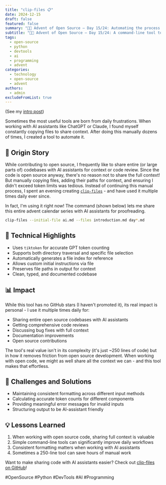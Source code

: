 ```yaml
---
title: "clip-files 📋"
date: 2024-12-15
draft: false
featured: false
summary: "🎄🎁 Advent of Open Source – Day 15/24: Automating the process of sharing code context with AI assistants."
subtitle: "🎄🎁 Advent of Open Source – Day 15/24: A command-line tool to quickly copy and format code for AI interactions."
tags:
  - open-source
  - python
  - devtools
  - ai
  - programming
  - advent
categories:
  - technology
  - open-source
  - advent
authors:
  - admin
excludeFromList: true
---
```


(See my [intro post](../))

Sometimes the most useful tools are born from daily frustrations.
When working with AI assistants like ChatGPT or Claude, I found myself constantly copying files to share context.
After doing this manually dozens of times, I created a tool to automate it.

## 📖 Origin Story

While contributing to open source, I frequently like to share entire (or large parts of) codebases with AI assistants for context or code review.
Since the code is open source anyway, there's no reason not to share the full context! But manually copying files, adding their paths for context, and ensuring I didn't exceed token limits was tedious.
Instead of continuing this manual process, I spent an evening creating [`clip-files`](https://github.com/basnijholt/clip-files) - and have used it multiple times daily ever since.

In fact, I'm using it right now! The command (shown below) lets me share this entire advent calendar series with AI assistants for proofreading.

```bash
clip-files --initial-file ai.md --files introduction.md day*.md
```


## 🔧 Technical Highlights

- Uses `tiktoken` for accurate GPT token counting
- Supports both directory traversal and specific file selection
- Automatically generates a file index for reference
- Allows custom initial instructions via file
- Preserves file paths in output for context
- Clean, typed, and documented codebase

## 📊 Impact

While this tool has no GitHub stars (I haven't promoted it), its real impact is personal - I use it multiple times daily for:

- Sharing entire open source codebases with AI assistants
- Getting comprehensive code reviews
- Discussing bug fixes with full context
- Documentation improvements
- Open source contributions

The tool's real value isn't in its complexity (it's just ~250 lines of code) but in how it removes friction from open source development.
When working with open code, we might as well share all the context we can - and this tool makes that effortless.

## 🎯 Challenges and Solutions

- Maintaining consistent formatting across different input methods
- Calculating accurate token counts for different components
- Providing meaningful error messages for invalid inputs
- Structuring output to be AI-assistant friendly

## 💡 Lessons Learned

1. When working with open source code, sharing full context is valuable
2. Simple command-line tools can significantly improve daily workflows
3. Consistent formatting matters when working with AI assistants
4. Sometimes a 250-line tool can save hours of manual work

Want to make sharing code with AI assistants easier? Check out [clip-files on GitHub](https://github.com/basnijholt/clip-files)!

#OpenSource #Python #DevTools #AI #Programming
